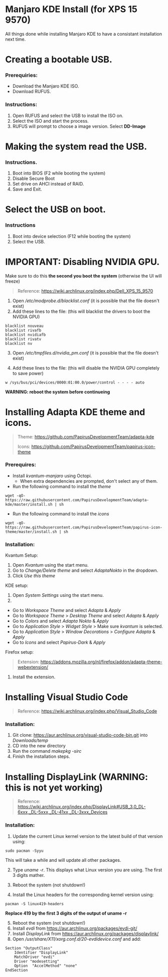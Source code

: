 # Manjaro KDE Install (for XPS 15 9570)
All things done while installing Manjaro KDE to have a consistant installation next time.

# Creating a bootable USB.
### Prerequiries:
- Download the Manjaro KDE ISO.
- Download RUFUS.

### Instructions:
1. Open RUFUS and select the USB to install the ISO on.
2. Select the ISO and start the process.
3. RUFUS will prompt to choose a image version. Select **DD-Image**

# Making the system read the USB.
### Instructions.
1. Boot into BIOS (F2 while booting the system)
2. Disable Secure Boot
3. Set drive on AHCI instead of RAID.
4. Save and Exit.

# Select the USB on boot.
### Instructions
1. Boot into device selection (F12 while booting the system)
2. Select the USB.

# IMPORTANT: Disabling NVIDIA GPU.
Make sure to do this **the second you boot the system** (otherwise the UI will freeze)
> Reference: https://wiki.archlinux.org/index.php/Dell_XPS_15_9570

1. Open */etc/modprobe.d/blacklist.conf* (it is possible that the file doesn't exist)
2. Add these lines to the file: (this will blacklist the drivers to boot the NVIDIA GPU)

~~~~
blacklist nouveau
blacklist rivafb
blacklist nvidiafb
blacklist rivatv
blacklist nv
~~~~

3. Open */etc/tmpfiles.d/nvidia_pm.conf* (it is possible that the file doesn't exist)

4. Add these lines to the file: (this will disable the NVIDIA GPU completely to save power)
~~~~
w /sys/bus/pci/devices/0000:01:00.0/power/control - - - - auto
~~~~

**WARNING: reboot the system before continueing**

# Installing Adapta KDE theme and icons.
> Theme: https://github.com/PapirusDevelopmentTeam/adapta-kde
>
> Icons: https://github.com/PapirusDevelopmentTeam/papirus-icon-theme

### Prerequires:
- Install *kvantum-manjaro* using Octopi.
  - When extra dependencies are prompted, don't select any of them.
- Run the following command to install the *theme*
~~~~
wget -qO- https://raw.githubusercontent.com/PapirusDevelopmentTeam/adapta-kde/master/install.sh | sh
~~~~
- Run the following command to install the *icons*
~~~~
wget -qO- https://raw.githubusercontent.com/PapirusDevelopmentTeam/papirus-icon-theme/master/install.sh | sh
~~~~

### Installation:
Kvantum Setup:
1. Open *Kvantum* using the start menu.
2. Go to *Change/Delete theme* and select *AdaptaNokto* in the dropdown.
3. Click *Use this theme*

KDE setup:
1. Open *System Settings* using the start menu.
2. 
- Go to *Workspace Theme* and select *Adapta* & *Apply*
- Go to *Workspace Theme* > *Desktop Theme* and select *Adapta* & *Apply*
- Go to *Colors* and select *Adapta Nokto* & *Apply*
- Go to *Application Style* > *Widget Style* > Make sure *kvantum* is selected.
- Go to *Application Style* > *Window Decorations* > *Configure Adapta* & *Apply*
- Go to *Icons* and select *Papirus-Dark* & *Apply*

Firefox setup:
> Extension: https://addons.mozilla.org/nl/firefox/addon/adapta-theme-webextension/

1. Install the extension.

# Installing Visual Studio Code
> Reference: https://wiki.archlinux.org/index.php/Visual_Studio_Code

### Installation:
1. Git clone: https://aur.archlinux.org/visual-studio-code-bin.git into *Downloads/temp*
2. CD into the new directory
3. Run the command *makepkg -sirc*
4. Finish the installation steps.

# Installing DisplayLink (WARNING: this is not yet working)
> Reference: https://wiki.archlinux.org/index.php/DisplayLink#USB_3.0_DL-6xxx,_DL-5xxx,_DL-41xx,_DL-3xxx_Devices

### Installation:
1. Update the current Linux kernel version to the latest build of that version using:
~~~~
sudo pacman -Syyu
~~~~
This will take a while and will update all other packages.

2. Type *uname -r*. This displays what Linux version you are using. The first 3 digits mather.

3. Reboot the system (not shutdown!)

4. Install the Linux headers for the corresponding kernel version using:
~~~~
pacman -S linux419-headers
~~~~
**Replace 419 by the first 3 digits of the output of uname -r**

5. Reboot the system (not shutdown!)
6. Install *evdi* from https://aur.archlinux.org/packages/evdi-git/
7. Install *DisplayLink* from https://aur.archlinux.org/packages/displaylink/
8. Open */usr/share/X11/xorg.conf.d/20-evdidevice.conf* and add:
~~~~
Section "OutputClass"
	Identifier "DisplayLink"
	MatchDriver "evdi"
	Driver "modesetting"
	Option  "AccelMethod" "none"
EndSection
~~~~

